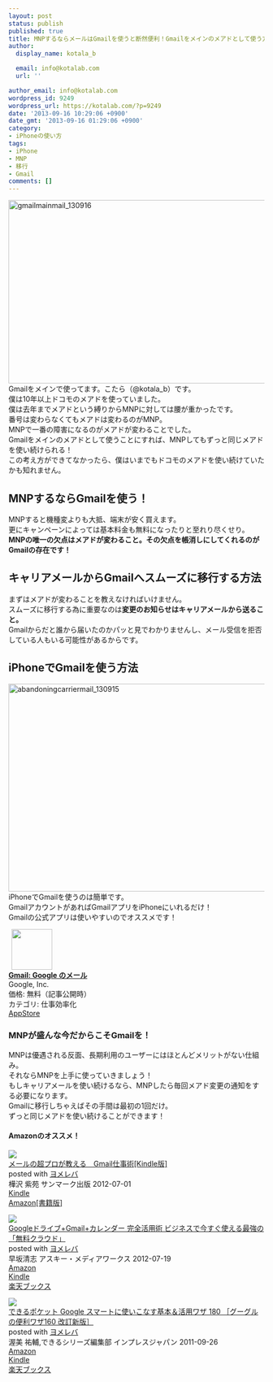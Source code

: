 ```yaml
---
layout: post
status: publish
published: true
title: MNPするならメールはGmailを使うと断然便利！Gmailをメインのメアドとして使う方法
author:
  display_name: kotala_b

  email: info@kotalab.com
  url: ''

author_email: info@kotalab.com
wordpress_id: 9249
wordpress_url: https://kotalab.com/?p=9249
date: '2013-09-16 10:29:06 +0900'
date_gmt: '2013-09-16 01:29:06 +0900'
category:
- iPhoneの使い方
tags:
- iPhone
- MNP
- 移行
- Gmail
comments: []
---
```

<p><img src="https://kotalab.com/wp-content/uploads/gmailmainmail_130916-546x361.jpg" alt="gmailmainmail_130916" width="546" height="361" class="alignnone size-large wp-image-9251" /><br />
Gmailをメインで使ってます。こたら（@kotala_b）です。<br />
僕は10年以上ドコモのメアドを使っていました。<br />
僕は去年までメアドという縛りからMNPに対しては腰が重かったです。<br />
番号は変わらなくてもメアドは変わるのがMNP。<br />
MNPで一番の障害になるのがメアドが変わることでした。<br />
Gmailをメインのメアドとして使うことにすれば、MNPしてもずっと同じメアドを使い続けられる！<br />
この考え方ができてなかったら、僕はいまでもドコモのメアドを使い続けていたかも知れません。<br />
<!--more--></p>
<h2>MNPするならGmailを使う！</h2>
<p>MNPすると機種変よりも大抵、端末が安く買えます。<br />
更にキャンペーンによっては基本料金も無料になったりと至れり尽くせり。<br />
<strong>MNPの唯一の欠点はメアドが変わること。その欠点を帳消しにしてくれるのがGmailの存在です！</strong></p>
<h2>キャリアメールからGmailへスムーズに移行する方法</h2>
<p>まずはメアドが変わることを教えなければいけません。<br />
スムーズに移行する為に重要なのは<strong>変更のお知らせはキャリアメールから送ること。</strong><br />
Gmailからだと誰から届いたのかパッと見でわかりませんし、メール受信を拒否している人もいる可能性があるからです。</p>
<h2>iPhoneでGmailを使う方法</h2>
<p><img src="https://kotalab.com/wp-content/uploads/abandoningcarriermail_130915-546x409.jpg" alt="abandoningcarriermail_130915" width="546" height="409" class="alignnone size-large wp-image-9207" /><br />
iPhoneでGmailを使うのは簡単です。<br />
GmailアカウントがあればGmailアプリをiPhoneにいれるだけ！<br />
Gmailの公式アプリは使いやすいのでオススメです！</p>
<div class="applink">
<div class="applinkimg"><a href="https://itunes.apple.com/jp/app/gmail-google-nomeru/id422689480?mt=8&uo=4&at=10l4yU" rel="nofollow" target="_blank"><img hspace="6" src="http://a853.phobos.apple.com/us/r30/Purple4/v4/92/1e/b4/921eb4f7-1add-a8d1-6912-0d0766566538/Icon.png" width="80" /></a></div>
<div class="applinktext">
<div class="applinktitle"><strong><a href="https://itunes.apple.com/jp/app/gmail-google-nomeru/id422689480?mt=8&uo=4&at=10l4yU" rel="nofollow" target="_blank">Gmail: Google のメール</a></strong></div>
<div class="applinkinfo">Google, Inc.</div>
<div class="applinkinfo">価格: 無料（記事公開時）</div>
<div class="applinkinfo">カテゴリ: 仕事効率化</div>
</div>
<div class="clear"></div>
<div class="appstorelink"><a href="https://itunes.apple.com/jp/app/gmail-google-nomeru/id422689480?mt=8&uo=4&at=10l4yU" rel="nofollow" target="_blank">AppStore</a></div>
</div>
<h3>MNPが盛んな今だからこそGmailを！</h3>
<p>MNPは優遇される反面、長期利用のユーザーにはほとんどメリットがない仕組み。<br />
それならMNPを上手に使っていきましょう！<br />
もしキャリアメールを使い続けるなら、MNPしたら毎回メアド変更の通知をする必要になります。<br />
Gmailに移行しちゃえばその手間は最初の1回だけ。<br />
ずっと同じメアドを使い続けることができます！</p>
<h4 class="aam">Amazonのオススメ！</h4>
<div class="booklink-box">
<div class="booklink-image"><a href="http://www.amazon.co.jp/exec/obidos/asin/B008BCCJ80/same-22/" rel="nofollow" target="_blank"><img src="http://ecx.images-amazon.com/images/I/41lsp5JmQPL._SL160_.jpg" style="border: none;" /></a></div>
<div class="booklink-info">
<div class="booklink-name"><a href="http://www.amazon.co.jp/exec/obidos/asin/B008BCCJ80/same-22/" rel="nofollow" target="_blank">メールの超プロが教える　Gmail仕事術[Kindle版]</a>
<div class="booklink-powered-date">posted with <a href="http://yomereba.com" rel="nofollow" target="_blank">ヨメレバ</a></div>
</div>
<div class="booklink-detail">樺沢 紫苑 サンマーク出版 2012-07-01    </div>
<div class="booklink-link2">
<div class="shoplinkkindle"><a href="http://www.amazon.co.jp/exec/obidos/ASIN/B008BCCJ80/same-22/" rel="nofollow" target="_blank" >Kindle</a></div>
<div class="shoplinkamazon"><a href="http://www.amazon.co.jp/exec/obidos/ASIN/476313048X/same-22/" rel="nofollow" target="_blank" title="アマゾン" >Amazon[書籍版]</a></div>
</p></div>
</div>
<div class="booklink-footer"></div>
</div>
<div class="booklink-box">
<div class="booklink-image"><a href="http://www.amazon.co.jp/exec/obidos/asin/4048867806/same-22/" rel="nofollow" target="_blank"><img src="http://ecx.images-amazon.com/images/I/51pU2jXrRkL._SL160_.jpg" style="border: none;" /></a></div>
<div class="booklink-info">
<div class="booklink-name"><a href="http://www.amazon.co.jp/exec/obidos/asin/4048867806/same-22/" rel="nofollow" target="_blank">Googleドライブ+Gmail+カレンダー 完全活用術 ビジネスで今すぐ使える最強の「無料クラウド」</a>
<div class="booklink-powered-date">posted with <a href="http://yomereba.com" rel="nofollow" target="_blank">ヨメレバ</a></div>
</div>
<div class="booklink-detail">早坂清志 アスキー・メディアワークス 2012-07-19    </div>
<div class="booklink-link2">
<div class="shoplinkamazon"><a href="http://www.amazon.co.jp/exec/obidos/asin/4048867806/same-22/" rel="nofollow" target="_blank" title="アマゾン" >Amazon</a></div>
<div class="shoplinkkindle"><a href="http://www.amazon.co.jp/gp/search?keywords=Google%83h%83%89%83C%83u%2BGmail%2B%83J%83%8C%83%93%83_%81%5B%20%8A%AE%91S%8A%88%97p%8Fp%20%83r%83W%83l%83X%82%C5%8D%A1%82%B7%82%AE%8Eg%82%A6%82%E9%8D%C5%8B%AD%82%CC%81u%96%B3%97%BF%83N%83%89%83E%83h%81v&__mk_ja_JP=%83J%83%5E%83J%83i&url=node%3D2275256051&tag=same-22" rel="nofollow" target="_blank" >Kindle</a></div>
<div class="shoplinkrakuten"><a href="http://c.af.moshimo.com/af/c/click?a_id=374941&p_id=56&pc_id=56&pl_id=637&s_v=b5Rz2P0601xu&url=http%3A%2F%2Fbooks.rakuten.co.jp%2Frb%2F11785381%2F" rel="nofollow" target="_blank" title="楽天ブックス" >楽天ブックス</a></div>
</p></div>
</div>
<div class="booklink-footer"></div>
</div>
<div class="booklink-box">
<div class="booklink-image"><a href="http://www.amazon.co.jp/exec/obidos/asin/4844330926/same-22/" rel="nofollow" target="_blank"><img src="http://ecx.images-amazon.com/images/I/51Kgt%2BNreFL._SL160_.jpg" style="border: none;" /></a></div>
<div class="booklink-info">
<div class="booklink-name"><a href="http://www.amazon.co.jp/exec/obidos/asin/4844330926/same-22/" rel="nofollow" target="_blank">できるポケット Google スマートに使いこなす基本＆活用ワザ 180 ［グーグルの便利ワザ160 改訂新版］</a>
<div class="booklink-powered-date">posted with <a href="http://yomereba.com" rel="nofollow" target="_blank">ヨメレバ</a></div>
</div>
<div class="booklink-detail">渥美 祐輔,できるシリーズ編集部 インプレスジャパン 2011-09-26    </div>
<div class="booklink-link2">
<div class="shoplinkamazon"><a href="http://www.amazon.co.jp/exec/obidos/asin/4844330926/same-22/" rel="nofollow" target="_blank" title="アマゾン" >Amazon</a></div>
<div class="shoplinkkindle"><a href="http://www.amazon.co.jp/gp/search?keywords=%82%C5%82%AB%82%E9%83%7C%83P%83b%83g%20Google%20%83X%83%7D%81%5B%83g%82%C9%8Eg%82%A2%82%B1%82%C8%82%B7%8A%EE%96%7B%81%95%8A%88%97p%83%8F%83U%20180%20%81m%83O%81%5B%83O%83%8B%82%CC%95%D6%97%98%83%8F%83U160%20%89%FC%92%F9%90V%94%C5%81n&__mk_ja_JP=%83J%83%5E%83J%83i&url=node%3D2275256051&tag=same-22" rel="nofollow" target="_blank" >Kindle</a></div>
<div class="shoplinkrakuten"><a href="http://c.af.moshimo.com/af/c/click?a_id=374941&p_id=56&pc_id=56&pl_id=637&s_v=b5Rz2P0601xu&url=http%3A%2F%2Fbooks.rakuten.co.jp%2Frb%2F11354043%2F" rel="nofollow" target="_blank" title="楽天ブックス" >楽天ブックス</a></div>
</p></div>
</div>
<div class="booklink-footer"></div>
</div>
